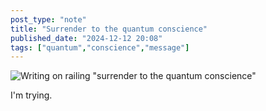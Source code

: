 ```yaml
---
post_type: "note" 
title: "Surrender to the quantum conscience"
published_date: "2024-12-12 20:08"
tags: ["quantum","conscience","message"]
---
```


![Writing on railing "surrender to the quantum conscience"](../images/notes/surrender-quantum-conscience.jpg)

I'm trying.